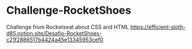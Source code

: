 # Challenge-RocketShoes
Challenge from Rocketseat about CSS and HTML 
https://efficient-sloth-d85.notion.site/Desafio-RocketShoes-c21f2886517b4424a45e13345953cef0
